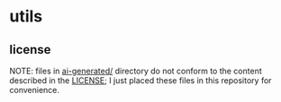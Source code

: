 # utils

## license

NOTE: files in [ai-generated/](ai-generated/) directory do not conform to the content described in the [LICENSE](LICENSE);
I just placed these files in this repository for convenience.
